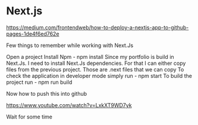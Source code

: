 # Next.js

https://medium.com/frontendweb/how-to-deploy-a-nextjs-app-to-github-pages-1de4f6ed762e

Few things to remember while working with Next.Js

Open a project
Install Npm - npm install
Since my portfolio is build in Next.Js. I need to install Next.Js dependencies. For that I can either copy files from the previous project. Those are .next files that we can copy
To check the application in developer mode simply run - npm start 
To build the project run  - npm run build 

Now how to push this into github 

https://www.youtube.com/watch?v=LxkXT9WD7yk

Wait for some time 
